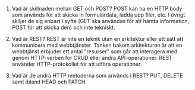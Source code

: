 1. Vad är skillnaden mellan GET och POST?
POST kan ha en HTTP body som används för att skicka in formulärdata, ladda upp filer, etc. I övrigt skiljer de sig enbart i syfte (GET ska användas för att hämta information, POST för att skicka den) och inte tekniskt.

2. Vad är REST?
REST är inte en teknik utan en arkitektur eller ett sätt att kommunicera med webbtjänster. Tanken bakom arkitekturen är att en webbtjänst erbjuder ett antal "resurser" som går att interagera med genom HTTP-verben för CRUD eller andra API-operationer. REST använder HTTP-protokollet för att utföra operationer.

3. Vad är de andra HTTP metoderna som används i REST?
PUT, DELETE samt ibland HEAD och PATCH.